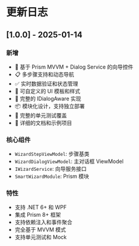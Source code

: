 # 更新日志

## [1.0.0] - 2025-01-14

### 新增
- 🎯 基于 Prism MVVM + Dialog Service 的向导控件
- 📋 多步骤支持和动态导航
- ✅ 实时数据验证和状态管理
- 🎨 可自定义的 UI 模板和样式
- 🔄 完整的 IDialogAware 实现
- 📦 模块化设计，支持独立部署
- 🧪 完整的单元测试覆盖
- 📖 详细的文档和示例项目

### 核心组件
- `WizardStepViewModel`: 步骤基类
- `WizardDialogViewModel`: 主对话框 ViewModel
- `IWizardService`: 向导服务接口
- `SmartWizardModule`: Prism 模块

### 特性
- 支持 .NET 6+ 和 WPF
- 集成 Prism 8+ 框架
- 支持依赖注入和事件聚合
- 完全基于 MVVM 模式
- 支持单元测试和 Mock